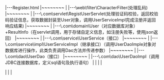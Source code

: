 
|---Register.html
|~~~~~~~~	|
|---\web\filter\CharacterFilter(处理乱码)
|~~~~~~~~	|
|---\\.com\servlet\RegistUserServlet(处理验证码校验，返回校验码验证信息，获取数据封装至User对象，调用UserServiceImpl完成注册并返回响应结果)
|~~~~~~~~	|
|---\\.com\domain\User（对应数据库对象）+ResultInfo（在servlet调用，用于存储自定义信息，如注册失败等，使用json返回）
|~~~~~~~~	|
|---\\.com\service\UserService（接口）
|~~~~~~~~	|
|---\\.com\service\impl\UserServiceImpl（继承接口）（调用UserDaoImple对象对数据库进行操作，此类负责调用Dao方法并传递参数）
|~~~~~~~~	|
|---\\.com\dao\UserDao（接口）
|~~~~~~~~	|
|---\\.com\dao\UserDaoImpl（调用JDBC连接数据库，定义sql语句及执行语句）
|
|
|
|

|
|
|

